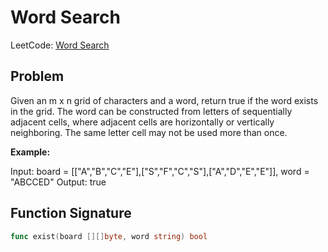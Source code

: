 # Word Search

LeetCode: [Word Search](https://leetcode.com/problems/word-search/)

## Problem
Given an m x n grid of characters and a word, return true if the word exists in the grid. The word can be constructed from letters of sequentially adjacent cells, where adjacent cells are horizontally or vertically neighboring. The same letter cell may not be used more than once.

**Example:**

Input: board = [["A","B","C","E"],["S","F","C","S"],["A","D","E","E"]], word = "ABCCED"
Output: true

## Function Signature
```go
func exist(board [][]byte, word string) bool
```
